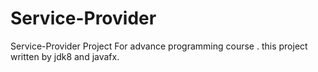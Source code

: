 # Service-Provider
Service-Provider Project For advance programming course . this project written by jdk8 and javafx.
